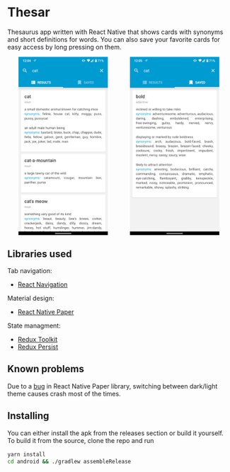 # Thesar

Thesaurus app written with React Native that shows cards with synonyms and short definitions for words. You can also save your favorite cards for easy access by long pressing on them.

<div style="display: flex; justify-content: space-around">
  <img src="./screenshots/Screenshot_1.png" width="40%"/>
  <img src="./screenshots/Screenshot_2.png" width="40%"/>
</div>

## Libraries used

Tab navigation:

- [React Navigation](https://github.com/react-navigation/react-navigation)

Material design:

- [React Native Paper](https://github.com/callstack/react-native-paper)

State managment:

- [Redux Toolkit](https://github.com/reduxjs/redux-toolkit)
- [Redux Persist](https://github.com/rt2zz/redux-persist)

## Known problems

Due to a [bug](https://github.com/callstack/react-native-paper/issues/3009) in React Native Paper library, switching between dark/light theme causes crash most of the times.

## Installing

You can either install the apk from the releases section or build it yourself.
To build it from the source, clone the repo and run

```bash
yarn install
cd android && ./gradlew assembleRelease
```
